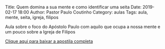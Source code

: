 Title: Quem domina a sua mente e como identificar uma seita
Date: 2019-02-17 18:00
Author: Pastor Paulo Coutinho
Category: aulas
Tags: aula, mente, seita, igreja, filipos

Aula sobre o foco do Apóstolo Paulo com aquilo que ocupa a nossa mente e um pouco sobre a Igreja de Filipos 

[Clique aqui para baixar a apostila completa](https://www.dropbox.com/s/ikrzw2atysf9pz0/AULA%20-%20EBD%20-%2017%3A02%3A2019.pdf?dl=1)